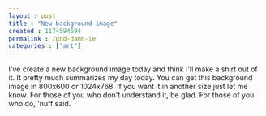 ```yaml
---
layout : post
title : "New background image"
created : 1174594694
permalink : /god-damn-ie
categories : ["art"]
---
```

I've create a new background image today and think I'll make a shirt out of it. It pretty much summarizes my day today. You can get this background image in 800x600 or 1024x768. If you want it in another size just let me know. For those of you who don't understand it, be glad. For those of you who do, 'nuff said.